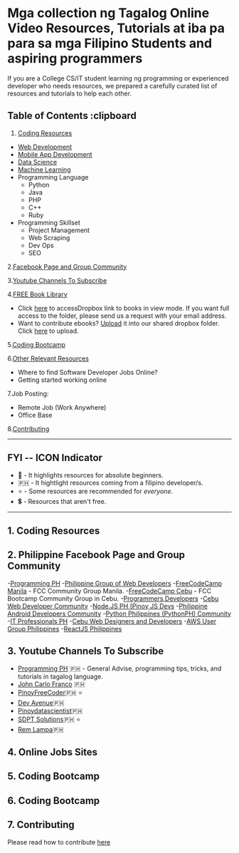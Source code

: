 # Mga collection ng Tagalog Online Video Resources, Tutorials at iba pa para sa mga Filipino Students and aspiring programmers

If you are a College CS/IT student learning ng programming or experienced developer who needs resources, we prepared a carefully curated list of resources and tutorials to help each other.

## Table of Contents :clipboard

1. [Coding Resources](#1-coding-resources)

- [Web Development](#11-web-development)
- [Mobile App Development](#fdfds)
- [Data Science](#11-python)
- [Machine Learning](#12-machine-learning)
- Programming Language
  - Python
  - Java
  - PHP
  - C++
  - Ruby
- Programming Skillset
  - Project Management
  - Web Scraping
  - Dev Ops
  - SEO

2.[Facebook Page and Group Community](#2-facebook-page-and-group-community)

3.[Youtube Channels To Subscribe](#3-youtube-channels-to-subscribe)

4.[FREE Book Library](#4-online-jobs-sites)

- Click [here](https://www.dropbox.com/sh/7bctdxlyq2hvus5/AADZ456-rS1GzOdhpkQCTyzpa?dl=0) to accessDropbox link to books in view mode. If you want full access to the folder, please send us a request with your email address.
- Want to contribute ebooks? [Upload](https://www.dropbox.com/request/ketm016DRCFLvkKeX3MP) it into our shared dropbox folder. Click [here](https://www.dropbox.com/request/ketm016DRCFLvkKeX3MP) to upload.

5.[Coding Bootcamp](#5-coding-bootcamp)

6.[Other Relevant Resources](#6-other-relevant-resources)

- Where to find Software Developer Jobs Online?
- Getting started working online

7.Job Posting:

- Remote Job (Work Anywhere)
- Office Base

8.[Contributing](#-contributing)

---

## FYI -- ICON Indicator

- :baby: - It highlights resources for absolute beginners.
- :philippines: - It hightlight resources coming from a filipino developer/s.
- :star: - Some resources are recommended for _everyone_.
- :heavy_dollar_sign: - Resources that aren't free.

---

## 1. Coding Resources

## 2. Philippine Facebook Page and Group Community

 -[Programming PH](https://www.facebook.com/ProgrammingPH/)
 -[Philippine Group of Web Developers](https://www.facebook.com/groups/pg.webdev/)
 -[FreeCodeCamp Manila](https://www.facebook.com/freeCodeCamp.Manila/) - FCC Community Group Manila.
 -[FreeCodeCamp Cebu](https://www.facebook.com/groups/free.code.camp.cebu/) - FCC Bootcamp Community Group in Cebu.
 -[Programmers,Developers](https://www.facebook.com/groups/ProgramersDevelopers/)
 -[Cebu Web Developer Community](https://www.facebook.com/groups/196767804245829/)
 -[Node.JS PH (Pinoy JS Devs](https://www.facebook.com/groups/NodeJS.PHDevs/)
 -[Philippine Android Developers Community](https://www.facebook.com/groups/padc.you)
 -[Python Philippines (PythonPH) Community](https://www.facebook.com/groups/pythonph)
 -[IT Professionals PH](https://www.facebook.com/groups/762720073916341/)
 -[Cebu Web Designers and Developers](https://www.facebook.com/groups/cebuwebdesignersdevs/)
 -[AWS User Group Philippines](https://www.facebook.com/groups/AWSUGPH/)
 -[ReactJS Philippines](https://www.facebook.com/reactjsphilippines/)

## 3. Youtube Channels To Subscribe

- [Programming PH](https://www.youtube.com/channel/UCzuOQurgDZCdHUFBwL6Oexg) :philippines: - General Advise, programming tips, tricks, and tutorials in tagalog language.
- [John Carlo Franco](https://www.youtube.com/channel/UCRfO9oznydRShqHUXeO8kaw) :philippines:
- [PinoyFreeCoder](https://www.youtube.com/channel/UCFpZDxOMGzsx05epqfvmzbQ):philippines: :star:
- [Dev Avenue](https://www.youtube.com/channel/UCltYKjGdnCQx_-5qIt7dUCA):philippines:
- [Pinoydatascientist](https://www.youtube.com/channel/UCTqbbm0ZhIZ0ya4TOUnH4ag):philippines:
- [SDPT Solutions](https://www.youtube.com/channel/UCMDL68xgNqRqzin1rkh9WuQ):philippines: :star:
- [Rem Lampa](https://www.youtube.com/channel/UC3khUmB7mxpkrF1GjKjpa7A):philippines:

## 4. Online Jobs Sites

## 5. Coding Bootcamp

## 6. Coding Bootcamp

## 7. Contributing

Please read how to contribute [here](CONTRIBUTING.md)
